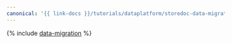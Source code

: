 ```yaml
---
canonical: '{{ link-docs }}/tutorials/dataplatform/storedoc-data-migration'
---
```


{% include [data-migration](../../_tutorials/dataplatform/storedoc-data-migration.md) %}